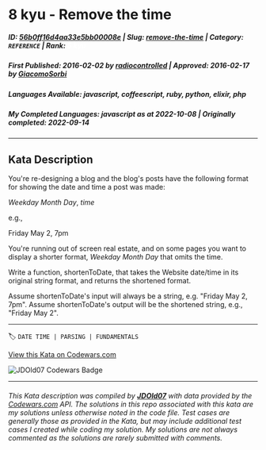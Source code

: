 # 8 kyu - Remove the time

##### **ID**: [56b0ff16d4aa33e5bb00008e](https://www.codewars.com/kata/56b0ff16d4aa33e5bb00008e) | **Slug**: [remove-the-time](https://www.codewars.com/kata/56b0ff16d4aa33e5bb00008e) | **Category**: `REFERENCE` | **Rank**: <span style="color:white">8 kyu</span>

##### **First Published**: 2016-02-02 ***by*** [radiocontrolled](https://www.codewars.com/users/radiocontrolled) | **Approved**: 2016-02-17 ***by*** [GiacomoSorbi](https://www.codewars.com/users/GiacomoSorbi)

##### **Languages Available**: javascript, coffeescript, ruby, python, elixir, php

##### **My Completed Languages**: javascript ***as at*** 2022-10-08 | **Originally completed**: 2022-09-14

---

## Kata Description


You're re-designing a blog and the blog's posts have the following format for showing the date and time a post was made: 



*Weekday* *Month* *Day*, *time*

e.g., 

Friday May 2, 7pm



You're running out of screen real estate, and on some pages you want to display a shorter format, *Weekday* *Month* *Day* that omits the time.



Write a function, shortenToDate, that takes the Website date/time in its original string format, and returns the shortened format.



Assume shortenToDate's input will always be a string, e.g. "Friday May 2, 7pm". Assume shortenToDate's output will be the shortened string, e.g., "Friday May 2".

---


🏷 `DATE TIME | PARSING | FUNDAMENTALS`


[View this Kata on Codewars.com](https://www.codewars.com/kata/56b0ff16d4aa33e5bb00008e)

![](https://www.codewars.com/users/jdold07/badges/large "JDOld07 Codewars Badge")

---

###### *This Kata description was compiled by [**JDOld07**](https://tpstech.dev) with data provided by the [Codewars.com](https://www.codewars.com) API.  The solutions in this repo associated with this kata are my solutions unless otherwise noted in the code file.  Test cases are generally those as provided in the Kata, but may include additional test cases I created while coding my solution.  My solutions are not always commented as the solutions are rarely submitted with comments.*
